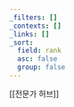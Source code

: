 ```yaml
---
_filters: []
_contexts: []
_links: []
_sort:
  field: rank
  asc: false
  group: false
---
```

[[전문가 허브]]